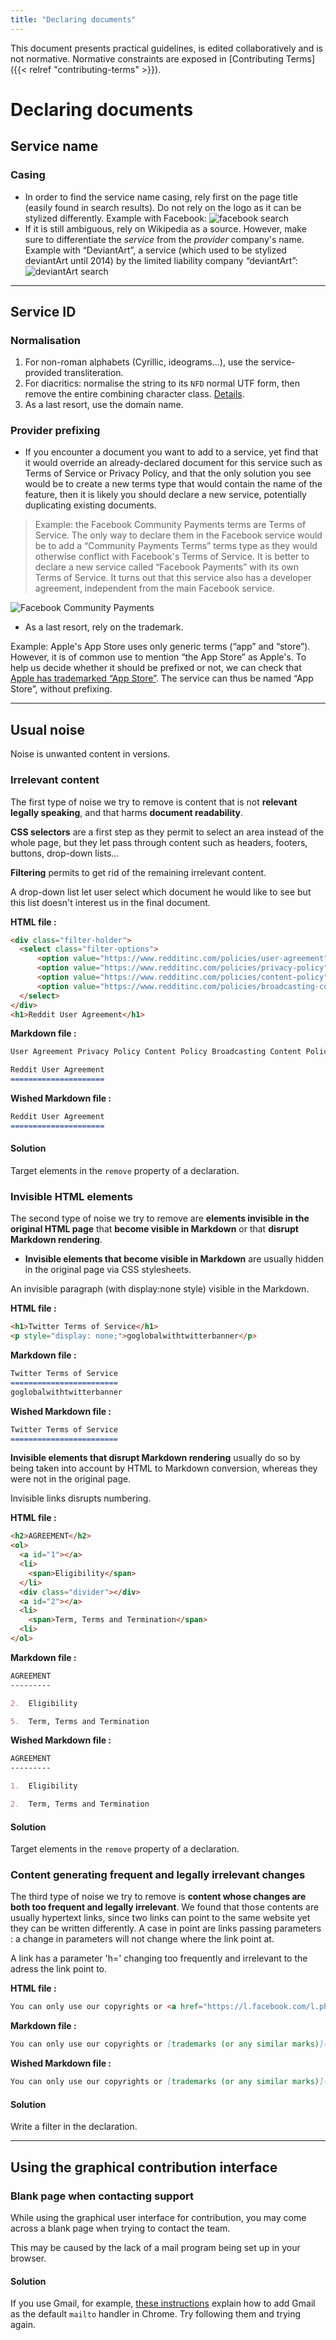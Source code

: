 ```yaml
---
title: "Declaring documents"
---
```


This document presents practical guidelines, is edited collaboratively and is not normative. Normative constraints are exposed in [Contributing Terms]({{< relref "contributing-terms" >}}).

# Declaring documents

## Service name

### Casing

- In order to find the service name casing, rely first on the page title (easily found in search results). Do not rely on the logo as it can be stylized differently. Example with Facebook:
![facebook search](https://user-images.githubusercontent.com/222463/91416484-baaa3a00-e84f-11ea-94cf-8805d17aa711.png)
- If it is still ambiguous, rely on Wikipedia as a source. However, make sure to differentiate the _service_ from the _provider_ company's name. Example with “DeviantArt”, a service (which used to be stylized deviantArt until 2014) by the limited liability company “deviantArt”:
![deviantArt search](https://user-images.githubusercontent.com/222463/91416936-5b98f500-e850-11ea-80fe-a50be27356e3.png)

- - -

## Service ID

### Normalisation

1. For non-roman alphabets (Cyrillic, ideograms…), use the service-provided transliteration.
2. For diacritics: normalise the string to its `NFD` normal UTF form, then remove the entire combining character class. [Details](https://stackoverflow.com/a/37511463/594053).
3. As a last resort, use the domain name.

### Provider prefixing

- If you encounter a document you want to add to a service, yet find that it would override an already-declared document for this service such as Terms of Service or Privacy Policy, and that the only solution you see would be to create a new terms type that would contain the name of the feature, then it is likely you should declare a new service, potentially duplicating existing documents.

> Example: the Facebook Community Payments terms are Terms of Service. The only way to declare them in the Facebook service would be to add a “Community Payments Terms” terms type as they would otherwise conflict with Facebook's Terms of Service. It is better to declare a new service called “Facebook Payments” with its own Terms of Service. It turns out that this service also has a developer agreement, independent from the main Facebook service.

![Facebook Community Payments](https://user-images.githubusercontent.com/222463/91419033-3a85d380-e853-11ea-8468-42a536b7e87b.png)

- As a last resort, rely on the trademark.

Example: Apple's App Store uses only generic terms (“app” and “store”). However, it is of common use to mention “the App Store” as Apple's. To help us decide whether it should be prefixed or not, we can check that [Apple has trademarked “App Store”](https://www.apple.com/legal/intellectual-property/trademark/appletmlist.html). The service can thus be named “App Store”, without prefixing.

- - -

## Usual noise

Noise is unwanted content in versions.

### Irrelevant content

The first type of noise we try to remove is content that is not **relevant legally speaking**, and that harms **document readability**.

**CSS selectors** are a first step as they permit to select an area instead of the whole page, but they let pass through content such as headers, footers, buttons, drop-down lists...

**Filtering** permits to get rid of the remaining irrelevant content.

A drop-down list let user select which document he would like to see but this list doesn't interest us in the final document.

**HTML file :**

```html
<div class="filter-holder">
  <select class="filter-options">
      <option value="https://www.redditinc.com/policies/user-agreement" selected>User Agreement</option>
      <option value="https://www.redditinc.com/policies/privacy-policy">Privacy Policy</option>
      <option value="https://www.redditinc.com/policies/content-policy">Content Policy</option>
      <option value="https://www.redditinc.com/policies/broadcasting-content-policy">Broadcasting Content Policy</option>
  </select>
</div>
<h1>Reddit User Agreement</h1>
```

**Markdown file :**

```markdown
User Agreement Privacy Policy Content Policy Broadcasting Content Policy Moderator Guidelines Transparency Report 2017 Transparency Report 2018 Guidelines for Law Enforcement Transparency Report 2019

Reddit User Agreement
=====================
```

**Wished Markdown file :**

```markdown
Reddit User Agreement
=====================
```

#### Solution

Target elements in the `remove` property of a declaration.

### Invisible HTML elements

The second type of noise we try to remove are **elements invisible in the original HTML page** that **become visible in Markdown** or that **disrupt Markdown rendering**.

- **Invisible elements that become visible in Markdown** are usually hidden in the original page via CSS stylesheets.

An invisible paragraph (with display:none style) visible in the Markdown.

**HTML file :**

```html
<h1>Twitter Terms of Service</h1>
<p style="display: none;">goglobalwithtwitterbanner</p>
```

**Markdown file :**

```markdown
Twitter Terms of Service
========================
goglobalwithtwitterbanner
```

**Wished Markdown file :**

```markdown
Twitter Terms of Service
========================
```

**Invisible elements that disrupt Markdown rendering** usually do so by being taken into account by HTML to Markdown conversion, whereas they were not in the original page.

Invisible links disrupts numbering.

**HTML file :**

```html
<h2>AGREEMENT</h2>
<ol>
  <a id="1"></a>
  <li>
    <span>Eligibility</span>
  </li>
  <div class="divider"></div>
  <a id="2"></a>
  <li>
    <span>Term, Terms and Termination</span>
  <li>
</ol>
```

**Markdown file :**

```markdown
AGREEMENT
---------

2.  Eligibility

5.  Term, Terms and Termination
```

**Wished Markdown file :**

```markdown
AGREEMENT
---------

1.  Eligibility

2.  Term, Terms and Termination
```

#### Solution

Target elements in the `remove` property of a declaration.

### Content generating frequent and legally irrelevant changes

The third type of noise we try to remove is **content whose changes are both too frequent and legally irrelevant**.
We found that those contents are usually hypertext links, since two links can point to the same website yet they can be written differently. A case in point are links passing parameters : a change in parameters will not change where the link point at.

A link has a parameter 'h=' changing too frequently and irrelevant to the adress the link point to.

**HTML file :**

```html
You can only use our copyrights or <a href="https://l.facebook.com/l.php?u=https%3A%2F%2Fen.facebookbrand.com%2Ftrademarks%2F&amp;h=AT0_izDHO3yJuXJuJJeWQyJFVilQqIDOA3oMwr51t6gEq1q4UbyH2VtU7UhNzhg1LH0YzUHAjw0TADuoufWgb_YEuzoFpvyIR8_4rkUfjDXxUw3q1KmpsYL_H3C4OIm3xHzrUZRatmWQ6PAk">trademarks (or any similar marks)</a>
```

**Markdown file :**

```markdown
You can only use our copyrights or [trademarks (or any similar marks)](https://l.facebook.com/l.php?u=https%3A%2F%2Fen.facebookbrand.com%2Ftrademarks%2F&h=AT1XEFWtw25SbFSSD7W2MOS1LQIsUwaUrq4qh5dNmI21qm42JE5lUiv9g8MsTSnvi3DjYfJxOPoBxEKyBQjo7qkxfcUkDzedQzBLWgGJYWC6CwDBI0S5pefB4oiuh8Jo63phreoUKQ3BF4O5)
```

**Wished Markdown file :**

```markdown
You can only use our copyrights or [trademarks (or any similar marks)](https://l.facebook.com/l.php?u=https%3A%2F%2Fen.facebookbrand.com%2Ftrademarks%2F)
```

#### Solution

Write a filter in the declaration.

- - -

## Using the graphical contribution interface

### Blank page when contacting support

While using the graphical user interface for contribution, you may come across a blank page when trying to contact the team.

This may be caused by the lack of a mail program being set up in your browser.

#### Solution

If you use Gmail, for example, [these instructions](https://support.google.com/chrome/thread/57026170/how-to-add-gmail-as-default-mailto-handler) explain how to add Gmail as the default `mailto` handler in Chrome. Try following them and trying again.
